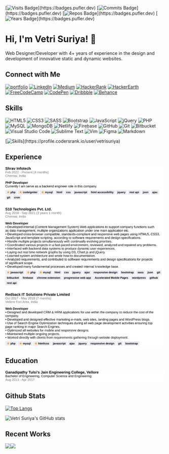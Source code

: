 [![Visits Badge](https://badges.pufler.dev/visits/vetrisuriya/vetrisuriya?style=flat-square&labelColor=rgb(12,16,20)&color=rgb(37,167,136))](https://badges.pufler.dev) [![Commits Badge](https://badges.pufler.dev/commits/monthly/vetrisuriya?style=flat-square&labelColor=rgb(12,16,20)&color=rgb(37,167,136))](https://badges.pufler.dev) [![Repos Badge](https://badges.pufler.dev/repos/vetrisuriya?style=flat-square&labelColor=rgb(12,16,20)&color=rgb(37,167,136))](https://badges.pufler.dev) [![Years Badge](https://badges.pufler.dev/years/vetrisuriya?style=flat-square&labelColor=rgb(12,16,20)&color=rgb(37,167,136))](https://badges.pufler.dev)

# Hi, I'm Vetri Suriya! 👋
Web Designer/Developer with 4+ years of experience in the design and development of innovative static and dynamic websites.

## Connect with Me
[![portfolio](https://img.shields.io/badge/my_portfolio-000?style=for-the-badge&logo=ko-fi&logoColor=white)](https://vetri-suriya.web.app/)
[![LinkedIn](https://img.shields.io/badge/linkedin-%230077B5.svg?style=for-the-badge&logo=linkedin&logoColor=white)](https://www.linkedin.com/in/vetri-suriya/)
[![Medium](https://img.shields.io/badge/Medium-12100E?style=for-the-badge&logo=medium&logoColor=white)](https://vetrisuriya.medium.com/)
[![HackerRank](https://img.shields.io/badge/-Hackerrank-2EC866?style=for-the-badge&logo=HackerRank&logoColor=white)](https://www.hackerrank.com/vetrisuriya)
[![HackerEarth](https://img.shields.io/badge/HackerEarth-%232C3454.svg?style=for-the-badge&logo=HackerEarth&logoColor=Blue)](https://www.hackerearth.com/@vetrisuriya)
[![FreeCodeCamp](https://img.shields.io/badge/Freecodecamp-%23123.svg?&style=for-the-badge&logo=freecodecamp&logoColor=green)](https://www.freecodecamp.org/vetrisuriya)
[![CodePen](https://img.shields.io/badge/CodePen-white?style=for-the-badge&logo=codepen&logoColor=black)](https://codepen.io/vetrisuriya)
[![Dribbble](https://img.shields.io/badge/Dribbble-EA4C89?style=for-the-badge&logo=dribbble&logoColor=white)](https://dribbble.com/vetrisuriya)
[![Behance](https://img.shields.io/badge/Behance-1769ff?style=for-the-badge&logo=behance&logoColor=white)](https://www.behance.net/vetrisuriya)

## Skills
![HTML5](https://img.shields.io/badge/html5-%23E34F26.svg?style=for-the-badge&logo=html5&logoColor=white) ![CSS3](https://img.shields.io/badge/css3-%231572B6.svg?style=for-the-badge&logo=css3&logoColor=white) ![SASS](https://img.shields.io/badge/SASS-hotpink.svg?style=for-the-badge&logo=SASS&logoColor=white) ![Bootstrap](https://img.shields.io/badge/bootstrap-%23563D7C.svg?style=for-the-badge&logo=bootstrap&logoColor=white) ![JavaScript](https://img.shields.io/badge/javascript-%23323330.svg?style=for-the-badge&logo=javascript&logoColor=%23F7DF1E) ![jQuery](https://img.shields.io/badge/jquery-%230769AD.svg?style=for-the-badge&logo=jquery&logoColor=white) ![PHP](https://img.shields.io/badge/php-%23777BB4.svg?style=for-the-badge&logo=php&logoColor=white) ![MySQL](https://img.shields.io/badge/mysql-%2300f.svg?style=for-the-badge&logo=mysql&logoColor=white) ![MongoDB](https://img.shields.io/badge/MongoDB-%234ea94b.svg?style=for-the-badge&logo=mongodb&logoColor=white) ![Netlify](https://img.shields.io/badge/netlify-%23000000.svg?style=for-the-badge&logo=netlify&logoColor=#00C7B7) ![Firebase](https://img.shields.io/badge/firebase-%23039BE5.svg?style=for-the-badge&logo=firebase) ![GitHub](https://img.shields.io/badge/github-%23121011.svg?style=for-the-badge&logo=github&logoColor=white) ![Git](https://img.shields.io/badge/git-%23F05033.svg?style=for-the-badge&logo=git&logoColor=white) ![Bitbucket](https://img.shields.io/badge/bitbucket-%230047B3.svg?style=for-the-badge&logo=bitbucket&logoColor=white) ![Visual Studio Code](https://img.shields.io/badge/Visual%20Studio%20Code-0078d7.svg?style=for-the-badge&logo=visual-studio-code&logoColor=white) ![Sublime Text](https://img.shields.io/badge/sublime_text-%23575757.svg?style=for-the-badge&logo=sublime-text&logoColor=important) ![Vim](https://img.shields.io/badge/VIM-%2311AB00.svg?style=for-the-badge&logo=vim&logoColor=white) ![Figma](https://img.shields.io/badge/figma-%23F24E1E.svg?style=for-the-badge&logo=figma&logoColor=white) ![Markdown](https://img.shields.io/badge/markdown-%23000000.svg?style=for-the-badge&logo=markdown&logoColor=white)

[![Skills](https://cr-skills-chart-widget.azurewebsites.net/api/api?username=vetrisuriya&show-other-skills=true&branding=false&style=--item-bg-color:white;)](https://profile.codersrank.io/user/vetrisuriya)

## Experience
[![Experience](./experience.png)](https://profile.codersrank.io/user/vetrisuriya)

## Education
[![Education](./education.png)](https://profile.codersrank.io/user/vetrisuriya)

## Github Stats
[![Top Langs](https://github-readme-stats.vercel.app/api/top-langs/?username=vetrisuriya)](https://github.com/vetrisuriya/github-readme-stats)

![Vetri Suriya's GitHub stats](https://github-readme-stats.vercel.app/api?username=vetrisuriya&show_icons=true&theme=gotham)

## Recent Works
<a href="https://github.com/vetrisuriya/edie-homepage">
  <img align="left" src="https://github-readme-stats.vercel.app/api/pin/?username=vetrisuriya&repo=edie-homepage"/>
</a>
<a href="https://github.com/vetrisuriya/portfolio">
  <img align="left" src="https://github-readme-stats.vercel.app/api/pin/?username=vetrisuriya&repo=portfolio"/>
</a>
